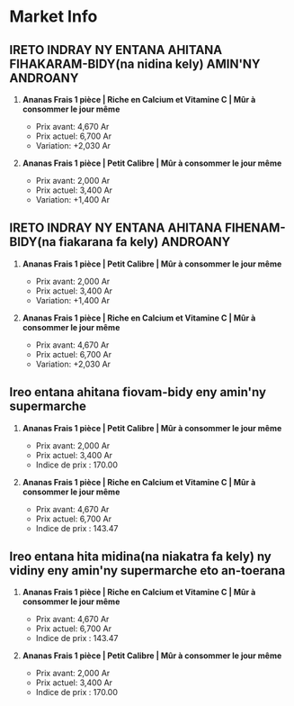 # Market Info

## IRETO INDRAY NY ENTANA AHITANA FIHAKARAM-BIDY(na nidina kely) AMIN'NY ANDROANY

1. **Ananas Frais 1 pièce | Riche en Calcium et Vitamine C  | Mûr à consommer le jour même**
   - Prix avant: 4,670 Ar
   - Prix actuel: 6,700 Ar
   - Variation: +2,030 Ar

2. **Ananas Frais 1 pièce |   Petit Calibre | Mûr à consommer le jour même**
   - Prix avant: 2,000 Ar
   - Prix actuel: 3,400 Ar
   - Variation: +1,400 Ar

## IRETO INDRAY NY ENTANA AHITANA FIHENAM-BIDY(na fiakarana fa kely) ANDROANY

1. **Ananas Frais 1 pièce |   Petit Calibre | Mûr à consommer le jour même**
   - Prix avant: 2,000 Ar
   - Prix actuel: 3,400 Ar
   - Variation: +1,400 Ar

2. **Ananas Frais 1 pièce | Riche en Calcium et Vitamine C  | Mûr à consommer le jour même**
   - Prix avant: 4,670 Ar
   - Prix actuel: 6,700 Ar
   - Variation: +2,030 Ar

## Ireo entana ahitana fiovam-bidy eny amin'ny supermarche

1. **Ananas Frais 1 pièce |   Petit Calibre | Mûr à consommer le jour même**
   - Prix avant: 2,000 Ar
   - Prix actuel: 3,400 Ar
   - Indice de prix : 170.00

2. **Ananas Frais 1 pièce | Riche en Calcium et Vitamine C  | Mûr à consommer le jour même**
   - Prix avant: 4,670 Ar
   - Prix actuel: 6,700 Ar
   - Indice de prix : 143.47

## Ireo entana hita midina(na niakatra fa kely) ny vidiny eny amin'ny supermarche eto an-toerana

1. **Ananas Frais 1 pièce | Riche en Calcium et Vitamine C  | Mûr à consommer le jour même**
   - Prix avant: 4,670 Ar
   - Prix actuel: 6,700 Ar
   - Indice de prix : 143.47

2. **Ananas Frais 1 pièce |   Petit Calibre | Mûr à consommer le jour même**
   - Prix avant: 2,000 Ar
   - Prix actuel: 3,400 Ar
   - Indice de prix : 170.00

